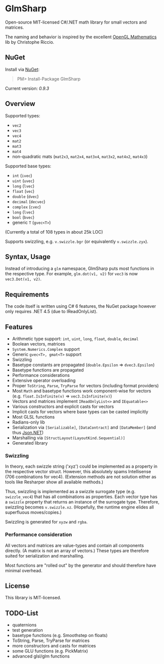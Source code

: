 # GlmSharp

Open-source MIT-licensed C#/.NET math library for small vectors and matrices.

The naming and behavior is inspired by the excellent [OpenGL Mathematics](http://glm.g-truc.net/) lib by Christophe Riccio.

## NuGet

Install via [NuGet](https://www.nuget.org/packages/GlmSharp/):

> PM> Install-Package GlmSharp

Current version: _0.9.3_

## Overview

Supported types: 
* `vec2`
* `vec3`
* `vec4`
* `mat2`
* `mat3`
* `mat4`
* non-quadratic mats (`mat2x3`, `mat2x4`, `mat3x4`, `mat3x2`, `mat4x2`, `mat4x3`)

Supported base types:
* `int` (`ivec`)
* `uint` (`uvec`)
* `long` (`lvec`)
* `float` (`vec`)
* `double` (`dvec`)
* `decimal` (`decvec`)
* `complex` (`cvec`)
* `long` (`lvec`)
* `bool` (`bvec`)
* generic `T` (`gvec<T>`)

(Currently a total of 108 types in about 25k LOC)

Supports swizzling, e.g. `v.swizzle.bgr` (or equivalently `v.swizzle.zyx`).


## Syntax, Usage

Instead of introducing a `glm` namespace, GlmSharp puts most functions in the respective type.
For example, `glm.dot(v1, v2)` for `vec3` is now `vec3.Dot(v1, v2)`.


## Requirements

The code itself is written using C# 6 features, the NuGet package however only requires .NET 4.5 (due to IReadOnlyList).


## Features

* Arithmetic type support: `int`, `uint`, `long`, `float`, `double`, `decimal`
* Boolean vectors, matrices
* `System.Numerics.Complex` support
* Generic `gvec<T>, gmat<T>` support
* Swizzling
* Basetype constants are propagated (`double.Epsilon` => `dvec3.Epsilon`)
* Basetype functions are propagated
* Performance considerations
* Extensive operator overloading
* Proper `ToString`, `Parse`, `TryParse` for vectors (including format providers)
* Most `Math` and basetype functions work component-wise for vectors (e.g. `float.IsInfinite(v)` => `vec3.IsInfinite(v)`)
* Vectors and matrices implement `IReadOnlyList<>` and `IEquatable<>`
* Various constructors and explicit casts for vectors
* Implicit casts for vectors where base types can be casted implicitly
* Most GLSL functions
* Radians-only lib
* Serialization via `[Serializable]`, `[DataContract]` and `[DataMember]` (and thus [Json.NET](https://github.com/JamesNK/Newtonsoft.Json))
* Marshalling via `[StructLayout(LayoutKind.Sequential)]`
* Generated library


### Swizzling

In theory, each swizzle string ('xyz') could be implemented as a property in the respective vector struct.
However, this absolutely spams Intellisense (706 combinations for vec4). (Extension methods are not solution either as tools like Resharper show all available methods.)

Thus, swizzling is implemented as a swizzle surrogate type (e.g. `swizzle_vec4`) that has all combinations as properties.
Each vector type has a `swizzle` property that returns an instance of the surrogate type.
Therefore, swizzling becomes `v.swizzle.xz`.
(Hopefully, the runtime engine elides all superfluous moves/copies.)

Swizzling is generated for `xyzw` and `rgba`.


### Performance consideration

All vectors and matrices are value-types and contain all components directly. (A matrix is not an array of vectors.)
These types are therefore suited for serialization and marshalling.

Most functions are "rolled out" by the generator and should therefore have minimal overhead.


## License

This library is MIT-licensed.


## TODO-List

* quaternions
* test generation
* basetype functions (e.g. Smoothstep on floats)
* ToString, Parse, TryParse for matrices
* more constructors and casts for matrices
* some GLU functions (e.g. PickMatrix)
* advanced glsl/glm functions
